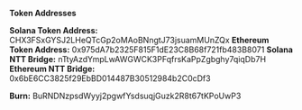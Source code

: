 **Token Addresses**

**Solana Token Address:** CHX3FSxGYSJ2LHeQTcGp2oMAoBNngtJ73jsuamMUnZQx
**Ethereum Token Address:** 0x975dA7b2325F815F1dE23C8B68f721fb483B8071
**Solana NTT Bridge:** nTtyAzdYmpLwAWGWCK3PFqfrsKaPpZgbghy7qiqDb7H
**Ethereum NTT Bridge:** 0x6bE6CC3825f29EbBD014487B30512984b2C0cDf3

**Burn:** BuRNDNzpsdWyyj2pgwfYsdsuqjGuzk2R8t67tKPoUwP3



